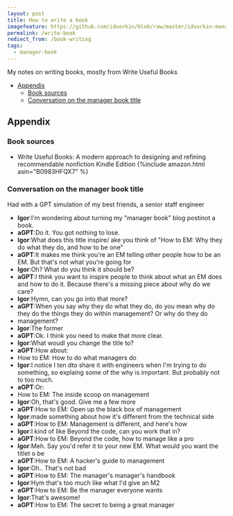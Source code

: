 ```yaml
---
layout: post
title: How to write a book
imagefeature: https://github.com/idvorkin/blob/raw/master/idvorkin-manager-book-1200-628.png
permalink: /write-book
rediect_from: /book-writing
tags:
  - manager-book
---
```


My notes on writing books, mostly from Write Useful Books

<!-- prettier-ignore-start -->
<!-- vim-markdown-toc-start -->

- [Appendix](#appendix)
    - [Book sources](#book-sources)
    - [Conversation on the manager book title](#conversation-on-the-manager-book-title)

<!-- vim-markdown-toc -->
<!-- prettier-ignore-end -->

## Appendix

### Book sources

- Write Useful Books: A modern approach to designing and refining recommendable nonfiction Kindle Edition
  {%include amazon.html asin="B0983HFQX7" %}

### Conversation on the manager book title

Had with a GPT simulation of my best friends, a senior staff engineer

- **Igor**:I'm wondering about turning my "manager book" blog postinot a book.
- **aGPT**:Do it. You got nothing to lose.
- **Igor**:What does this title inspire/ ake you think of "How to EM: Why they do what they do, and how to be one"
- **aGPT**:It makes me think you're an EM telling other people how to be an EM. But that's not what you're going for
- **Igor**:Oh? What do you think it should be?
- **aGPT**:I think you want to inspire people to think about what an EM does and how to do it. Because there's a missing piece about why do we
  care?
- **Igor**:Hymn, can you go into that more?
- **aGPT**:When you say why they do what they do, do you mean why do they do the things they do within management? Or why do they do
- management?
- **Igor**:The former
- **aGPT**:Ok. I think you need to make that more clear.
- **Igor**:What woudl you change the title to?
- **aGPT**:How about:
- How to EM: How to do what managers do
- **Igor**:I notice I ten dto share it with engineers when I'm trying to do something, so explaing some of the why is important. But probably not to too much.
- **aGPT**:Or:
- How to EM: The inside scoop on management
- **Igor**:Oh, that's good. Give me a few more
- **aGPT**:How to EM: Open up the black box of management
- **Igor**:made something about how it's different from the technical side
- **aGPT**:How to EM: Management is different, and here's how
- **Igor**:I kind of like Beyond the code, can you work that in?
- **aGPT**:How to EM: Beyond the code, how to manage like a pro
- **Igor**:Meh. Say you'd refer it to your new EM. What would you want the titlet o be
- **aGPT**:How to EM: A hacker's guide to management
- **Igor**:Oh.. That's not bad
- **aGPT**:How to EM: The manager's manager's handbook
- **Igor**:Hym that's too much like what I'd give an M2
- **aGPT**:How to EM: Be the manager everyone wants
- **Igor**:That's awesome!
- **aGPT**:How to EM: The secret to being a great manager
